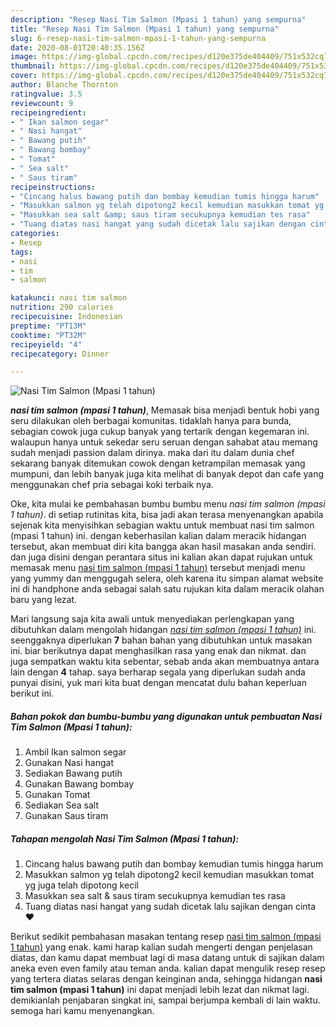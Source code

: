 ```yaml
---
description: "Resep Nasi Tim Salmon (Mpasi 1 tahun) yang sempurna"
title: "Resep Nasi Tim Salmon (Mpasi 1 tahun) yang sempurna"
slug: 6-resep-nasi-tim-salmon-mpasi-1-tahun-yang-sempurna
date: 2020-08-01T20:40:35.156Z
image: https://img-global.cpcdn.com/recipes/d120e375de404409/751x532cq70/nasi-tim-salmon-mpasi-1-tahun-foto-resep-utama.jpg
thumbnail: https://img-global.cpcdn.com/recipes/d120e375de404409/751x532cq70/nasi-tim-salmon-mpasi-1-tahun-foto-resep-utama.jpg
cover: https://img-global.cpcdn.com/recipes/d120e375de404409/751x532cq70/nasi-tim-salmon-mpasi-1-tahun-foto-resep-utama.jpg
author: Blanche Thornton
ratingvalue: 3.5
reviewcount: 9
recipeingredient:
- " Ikan salmon segar"
- " Nasi hangat"
- " Bawang putih"
- " Bawang bombay"
- " Tomat"
- " Sea salt"
- " Saus tiram"
recipeinstructions:
- "Cincang halus bawang putih dan bombay kemudian tumis hingga harum"
- "Masukkan salmon yg telah dipotong2 kecil kemudian masukkan tomat yg juga telah dipotong kecil"
- "Masukkan sea salt &amp; saus tiram secukupnya kemudian tes rasa"
- "Tuang diatas nasi hangat yang sudah dicetak lalu sajikan dengan cinta ❤️"
categories:
- Resep
tags:
- nasi
- tim
- salmon

katakunci: nasi tim salmon 
nutrition: 290 calories
recipecuisine: Indonesian
preptime: "PT13M"
cooktime: "PT32M"
recipeyield: "4"
recipecategory: Dinner

---
```



![Nasi Tim Salmon (Mpasi 1 tahun)](https://img-global.cpcdn.com/recipes/d120e375de404409/751x532cq70/nasi-tim-salmon-mpasi-1-tahun-foto-resep-utama.jpg)

<b><i>nasi tim salmon (mpasi 1 tahun)</i></b>, Memasak bisa menjadi bentuk hobi yang seru dilakukan oleh berbagai komunitas. tidaklah hanya para bunda, sebagian cowok juga cukup banyak yang tertarik dengan kegemaran ini. walaupun hanya untuk sekedar seru seruan dengan sahabat atau memang sudah menjadi passion dalam dirinya. maka dari itu dalam dunia chef sekarang banyak ditemukan cowok dengan ketrampilan memasak yang mumpuni, dan lebih banyak juga kita melihat di banyak depot dan cafe yang menggunakan chef pria sebagai koki terbaik nya.

Oke, kita mulai ke pembahasan bumbu bumbu menu <i>nasi tim salmon (mpasi 1 tahun)</i>. di setiap rutinitas kita, bisa jadi akan terasa menyenangkan apabila sejenak kita menyisihkan sebagian waktu untuk membuat nasi tim salmon (mpasi 1 tahun) ini. dengan keberhasilan kalian dalam meracik hidangan tersebut, akan membuat diri kita bangga akan hasil masakan anda sendiri. dan juga disini dengan perantara situs ini kalian akan dapat rujukan untuk memasak menu <u>nasi tim salmon (mpasi 1 tahun)</u> tersebut menjadi menu yang yummy dan menggugah selera, oleh karena itu simpan alamat website ini di handphone anda sebagai salah satu rujukan kita dalam meracik olahan baru yang lezat.




Mari langsung saja kita awali untuk menyediakan perlengkapan yang dibutuhkan dalam mengolah hidangan <u><i>nasi tim salmon (mpasi 1 tahun)</i></u> ini. seenggaknya diperlukan <b>7</b> bahan bahan yang dibutuhkan untuk masakan ini. biar berikutnya dapat menghasilkan rasa yang enak dan nikmat. dan juga sempatkan waktu kita sebentar, sebab anda akan membuatnya antara lain dengan <b>4</b> tahap. saya berharap segala yang diperlukan sudah anda punyai disini, yuk mari kita buat dengan mencatat dulu bahan keperluan berikut ini.

<!--inarticleads1-->

##### Bahan pokok dan bumbu-bumbu yang digunakan untuk pembuatan Nasi Tim Salmon (Mpasi 1 tahun):

1. Ambil  Ikan salmon segar
1. Gunakan  Nasi hangat
1. Sediakan  Bawang putih
1. Gunakan  Bawang bombay
1. Gunakan  Tomat
1. Sediakan  Sea salt
1. Gunakan  Saus tiram




<!--inarticleads2-->

##### Tahapan mengolah Nasi Tim Salmon (Mpasi 1 tahun):

1. Cincang halus bawang putih dan bombay kemudian tumis hingga harum
1. Masukkan salmon yg telah dipotong2 kecil kemudian masukkan tomat yg juga telah dipotong kecil
1. Masukkan sea salt &amp; saus tiram secukupnya kemudian tes rasa
1. Tuang diatas nasi hangat yang sudah dicetak lalu sajikan dengan cinta ❤️




Berikut sedikit pembahasan masakan tentang resep <u>nasi tim salmon (mpasi 1 tahun)</u> yang enak. kami harap kalian sudah mengerti dengan penjelasan diatas, dan kamu dapat membuat lagi di masa datang untuk di sajikan dalam aneka even even family atau teman anda. kalian dapat mengulik resep resep yang tertera diatas selaras dengan keinginan anda, sehingga hidangan <b>nasi tim salmon (mpasi 1 tahun)</b> ini dapat menjadi lebih lezat dan nikmat lagi. demikianlah penjabaran singkat ini, sampai berjumpa kembali di lain waktu. semoga hari kamu menyenangkan.
